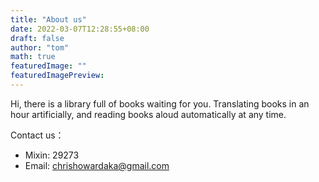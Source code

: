 ```yaml
---
title: "About us"
date: 2022-03-07T12:28:55+08:00
draft: false
author: "tom"
math: true
featuredImage: ""
featuredImagePreview: 
---
```


Hi, there is a library full of books waiting for you. Translating books in an hour artificially, and reading books aloud automatically at any time.

Contact us：

- Mixin: 29273
- Email: chrishowardaka@gmail.com

